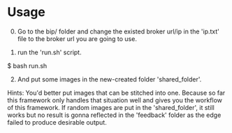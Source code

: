 # Usage
0. Go to the bip/ folder and change the existed broker url/ip in the 'ip.txt' 
file to the broker url you are going to use.

1. run the 'run.sh' script.

$ bash run.sh

2. And put some images in the new-created folder 'shared_folder'. 

Hints: You'd better put images that can be stitched into one. Because so far
this framework only handles that situation well and gives you the workflow of
this framework. If random images are put in the 'shared_folder', it still works 
but no result is gonna reflected in the 'feedback' folder as the edge failed to
produce desirable output.
